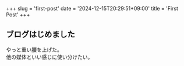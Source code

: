 +++
slug = 'first-post'
date = '2024-12-15T20:29:51+09:00'
title = 'First Post'
+++

## ブログはじめました

やっと重い腰を上げた。  
他の媒体といい感じに使い分けたい。
